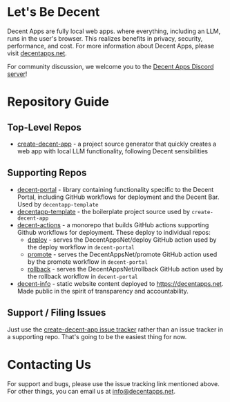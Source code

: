 # Let's Be Decent

Decent Apps are fully local web apps. where everything, including an LLM, runs in the user's browser. This realizes benefits in privacy, security, performance, and cost. For more information about Decent Apps, please visit [decentapps.net](https://decentapps.net).

For community discussion, we welcome you to the [Decent Apps Discord server](https://discord.gg/kkp3x4X2Vb)!

# Repository Guide

## Top-Level Repos

* [create-decent-app](https://github.com/DecentAppsNet/create-decent-app) - a project source generator that quickly creates a web app with local LLM functionality, following Decent sensibilities

## Supporting Repos
* [decent-portal](https://github.com/DecentAppsNet/decent-portal) - library containing functionality specific to the Decent Portal, including GitHub workflows for deployment and the Decent Bar. Used by `decentapp-template`
* [decentapp-template](https://github.com/DecentAppsNet/decentapp-template) - the boilerplate project source used by `create-decent-app`
* [decent-actions](https://github.com/DecentAppsNet/decent-actions) - a monorepo that builds GitHub actions supporting Github workflows for deployment. These deploy to individual repos:
  * [deploy](https://github.com/DecentAppsNet/deploy) - serves the DecentAppsNet/deploy GitHub action used by the deploy workflow in `decent-portal`
  * [promote](https://github.com/DecentAppsNet/promote) - serves the DecentAppsNet/promote GitHub action used by the promote workflow in `decent-portal`
  * [rollback](https://github.com/DecentAppsNet/rollback) - serves the DecentAppsNet/rollback GitHub action used by the rollback workflow in `decent-portal`
* [decent-info](https://github.com/DecentAppsNet/decent-info) - static website content deployed to https://decentapps.net. Made public in the spirit of transparency and accountability.

## Support / Filing Issues

Just use the [create-decent-app issue tracker](https://github.com/DecentAppsNet/create-decent-app/issues) rather than an issue tracker in a supporting repo. That's going to be the easiest thing for now.

# Contacting Us

For support and bugs, please use the issue tracking link mentioned above. For other things, you can email us at info@decentapps.net.
